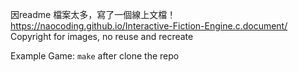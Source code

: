 因readme 檔案太多，寫了一個線上文檔！ <br>
https://naocoding.github.io/Interactive-Fiction-Engine.c.document/ <br>
Copyright for images, no reuse and recreate <br>

Example Game:
`make` after clone the repo
